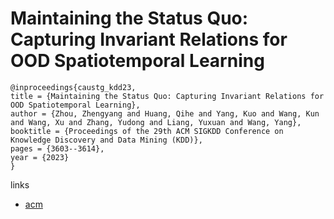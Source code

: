 # Maintaining the Status Quo: Capturing Invariant Relations for OOD Spatiotemporal Learning

```
@inproceedings{caustg_kdd23,
title = {Maintaining the Status Quo: Capturing Invariant Relations for OOD Spatiotemporal Learning},
author = {Zhou, Zhengyang and Huang, Qihe and Yang, Kuo and Wang, Kun and Wang, Xu and Zhang, Yudong and Liang, Yuxuan and Wang, Yang},
booktitle = {Proceedings of the 29th ACM SIGKDD Conference on Knowledge Discovery and Data Mining (KDD)},
pages = {3603--3614},
year = {2023}
}
```

links
- [acm](https://dl.acm.org/doi/10.1145/3580305.3599421)
